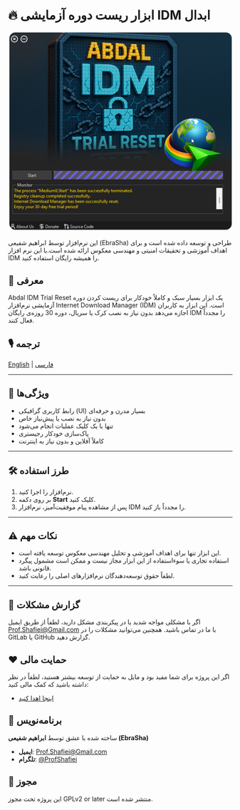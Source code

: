 # 🔥 ابزار ریست دوره آزمایشی IDM ابدال


<div align="center">
  <img src="scr.png" alt="Abdal IDM Trial Reset" >
</div>

این نرم‌افزار توسط ابراهیم شفیعی (EbraSha) طراحی و توسعه داده شده است و برای اهداف آموزشی و تحقیقات امنیتی و مهندسی معکوس ارائه شده است.با این نرم افزار  IDM را همیشه رایگان استفاده کنید.

## 🧠 معرفی
Abdal IDM Trial Reset یک ابزار بسیار سبک و کاملاً خودکار برای ریست کردن دوره آزمایشی نرم‌افزار Internet Download Manager (IDM) است. این ابزار به کاربران اجازه می‌دهد بدون نیاز به نصب کرک یا سریال، دوره 30 روزه‌ی رایگان IDM را مجدداً فعال کنند.


## 🎙️ ترجمه

[English](README.md) | [فارسی](README.fa.md)

---

## 🚀 ویژگی‌ها
- رابط کاربری گرافیکی (UI) بسیار مدرن و حرفه‌ای
- بدون نیاز به نصب یا پیش‌نیاز خاص
- تنها با یک کلیک عملیات انجام می‌شود
- پاک‌سازی خودکار رجیستری
- کاملاً آفلاین و بدون نیاز به اینترنت

---


## 🛠 طرز استفاده
1. نرم‌افزار را اجرا کنید.
2. بر روی دکمه **Start** کلیک کنید.
3. پس از مشاهده پیام موفقیت‌آمیز، نرم‌افزار IDM را مجدداً باز کنید.

---


## ⚠️ نکات مهم
- این ابزار تنها برای اهداف آموزشی و تحلیل مهندسی معکوس توسعه یافته است.
- استفاده تجاری یا سوءاستفاده از این ابزار مجاز نیست و ممکن است مشمول پیگرد قانونی باشد.
- لطفاً حقوق توسعه‌دهندگان نرم‌افزارهای اصلی را رعایت کنید.

---


## 🐛 گزارش مشکلات
اگر با مشکلی مواجه شدید یا در پیکربندی مشکل دارید، لطفاً از طریق ایمیل Prof.Shafiei@Gmail.com با ما در تماس باشید. همچنین می‌توانید مشکلات را در GitLab یا GitHub گزارش دهید.

## ❤️ حمایت مالی
اگر این پروژه برای شما مفید بود و مایل به حمایت از توسعه بیشتر هستید، لطفاً در نظر داشته باشید که کمک مالی کنید:
- [اینجا اهدا کنید](https://alphajet.ir/abdal-donation)

## 🤵 برنامه‌نویس
ساخته شده با عشق توسط **ابراهیم شفیعی (EbraSha)**
- **ایمیل**: Prof.Shafiei@Gmail.com
- **تلگرام**: [@ProfShafiei](https://t.me/ProfShafiei)

## 📜 مجوز
این پروژه تحت مجوز GPLv2 or later منتشر شده است. 
